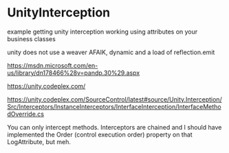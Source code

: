 # UnityInterception
example getting unity interception working using attributes on your business classes

unity does not use a weaver AFAIK, dynamic and a load of reflection.emit

https://msdn.microsoft.com/en-us/library/dn178466%28v=pandp.30%29.aspx

https://unity.codeplex.com/

https://unity.codeplex.com/SourceControl/latest#source/Unity.Interception/Src/Interceptors/InstanceInterceptors/InterfaceInterception/InterfaceMethodOverride.cs

You can only intercept methods. Interceptors are chained and I should have implemented the Order (control execution order) property on that LogAttribute, but meh.
